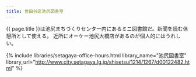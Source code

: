 ```yaml
---
title: 世田谷区池尻図書室
---
```


{{ page.title }}は池尻まちづくりセンター内にあるミニ図書館だ。新聞を読む休憩所として使える。
近所にオーケー池尻大橋店があるのが個人的にはうれしい。

{% include libraries/setagaya-office-hours.html
    library_name="池尻図書室"
    library_url="http://www.city.setagaya.lg.jp/shisetsu/1214/1267/d00122482.html" %}

